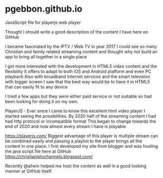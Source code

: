 # pgebbon.github.io
JavaScript file for playerjs web player

Thought I should write a good description of the content I have here on GitHub

I became fascinated by the IPTV / Web TV in year 2017
I could see so many Christian and family related streaming content and thought why not build an app to bring all together in a single place 

I got more interested with the development in HTML5 video content and the flexibility it offers to adapt to both iOS and Android platform and even PC playback 
Also with broadband Internet services and the smart television with bigger screen I saw that the best way would be to have it in HTML5 that can easily fit to any device 

I tried a few apps but they were either paid service or not suitable so had been looking for doing it on my own.

PlayerJS - Ever since I came to know this excellent html video player I started seeing the possibilities. By 2020 half of the streaming content I had had http protocol or incompatible format 
This began to change towards the end of 2020 and now almost every stream I have is playable 

https://playerjs.com/ Biggest advantage of this player is multiple stream can be combined easily and passing a playlist to the player brings all the content in one place. I first developed
my site from blogger and was hosting the java script file here at GitHub 
https://christianiptvchannels.blogspot.com/

Recently @allwin helped me host the content as well in a good looking manner at GitHub itself.
